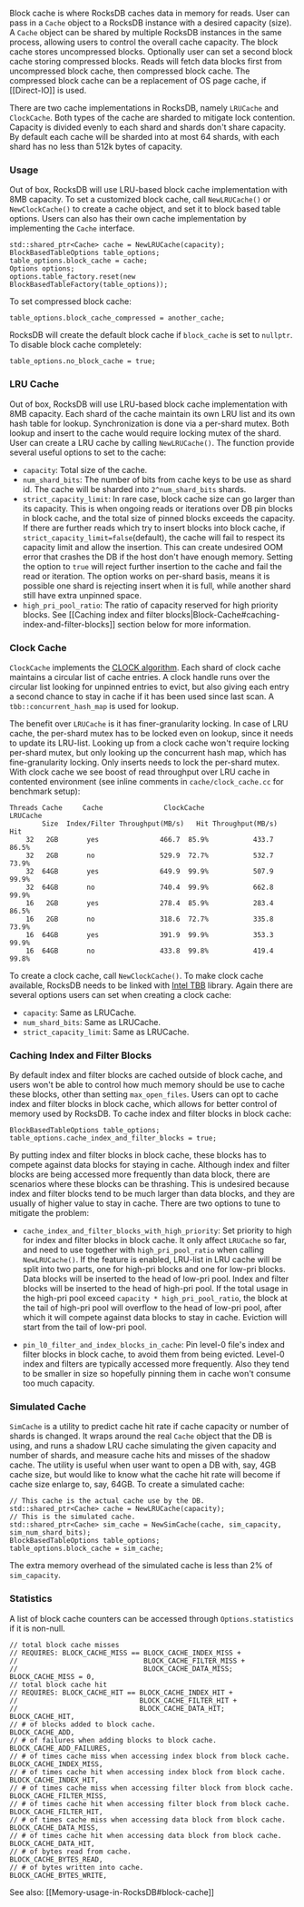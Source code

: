 Block cache is where RocksDB caches data in memory for reads. User can pass in a `Cache` object to a RocksDB instance with a desired capacity (size). A `Cache` object can be shared by multiple RocksDB instances in the same process, allowing users to control the overall cache capacity. The block cache stores uncompressed blocks. Optionally user can set a second block cache storing compressed blocks. Reads will fetch data blocks first from uncompressed block cache, then compressed block cache. The compressed block cache can be a replacement of OS page cache, if [[Direct-IO]] is used.

There are two cache implementations in RocksDB, namely `LRUCache` and `ClockCache`. Both types of the cache are sharded to mitigate lock contention. Capacity is divided evenly to each shard and shards don't share capacity. By default each cache will be sharded into at most 64 shards, with each shard has no less than 512k bytes of capacity.

### Usage

Out of box, RocksDB will use LRU-based block cache implementation with 8MB capacity. To set a customized block cache, call `NewLRUCache()` or `NewClockCache()` to create a cache object, and set it to block based table options. Users can also has their own cache implementation by implementing the `Cache` interface.

    std::shared_ptr<Cache> cache = NewLRUCache(capacity);
    BlockBasedTableOptions table_options;
    table_options.block_cache = cache;
    Options options;
    options.table_factory.reset(new BlockBasedTableFactory(table_options));

To set compressed block cache:

    table_options.block_cache_compressed = another_cache;

RocksDB will create the default block cache if `block_cache` is set to `nullptr`. To disable block cache completely:

    table_options.no_block_cache = true;

### LRU Cache

Out of box, RocksDB will use LRU-based block cache implementation with 8MB capacity. Each shard of the cache maintain its own LRU list and its own hash table for lookup. Synchronization is done via a per-shard mutex. Both lookup and insert to the cache would require locking mutex of the shard. User can create a LRU cache by calling `NewLRUCache()`. The function provide several useful options to set to the cache:

* `capacity`: Total size of the cache.
* `num_shard_bits`: The number of bits from cache keys to be use as shard id. The cache will be sharded into `2^num_shard_bits` shards.
* `strict_capacity_limit`: In rare case, block cache size can go larger than its capacity. This is when ongoing reads or iterations over DB pin blocks in block cache, and the total size of pinned blocks exceeds the capacity. If there are further reads which try to insert blocks into block cache, if `strict_capacity_limit=false`(default), the cache will fail to respect its capacity limit and allow the insertion. This can create undesired OOM error that crashes the DB if the host don't have enough memory. Setting the option to `true` will reject further insertion to the cache and fail the read or iteration. The option works on per-shard basis, means it is possible one shard is rejecting insert when it is full, while another shard still have extra unpinned space.
* `high_pri_pool_ratio`: The ratio of capacity reserved for high priority blocks. See [[Caching index and filter blocks|Block-Cache#caching-index-and-filter-blocks]] section below for more information.

### Clock Cache

`ClockCache` implements the [CLOCK algorithm](https://en.wikipedia.org/wiki/Page_replacement_algorithm#Clock). Each shard of clock cache maintains a circular list of cache entries. A clock handle runs over the circular list looking for unpinned entries to evict, but also giving each entry a second chance to stay in cache if it has been used since last scan. A `tbb::concurrent_hash_map` is used for lookup.

The benefit over `LRUCache` is it has finer-granularity locking. In case of LRU cache, the per-shard mutex has to be locked even on lookup, since it needs to update its LRU-list. Looking up from a clock cache won't require locking per-shard mutex, but only looking up the concurrent hash map, which has fine-granularity locking. Only inserts needs to lock the per-shard mutex. With clock cache we see boost of read throughput over LRU cache in contented environment (see inline comments in `cache/clock_cache.cc` for benchmark setup):

    Threads Cache     Cache               ClockCache               LRUCache
            Size  Index/Filter Throughput(MB/s)   Hit Throughput(MB/s)    Hit
        32   2GB       yes               466.7  85.9%           433.7   86.5%
        32   2GB       no                529.9  72.7%           532.7   73.9%
        32  64GB       yes               649.9  99.9%           507.9   99.9%
        32  64GB       no                740.4  99.9%           662.8   99.9%
        16   2GB       yes               278.4  85.9%           283.4   86.5%
        16   2GB       no                318.6  72.7%           335.8   73.9%
        16  64GB       yes               391.9  99.9%           353.3   99.9%
        16  64GB       no                433.8  99.8%           419.4   99.8%

To create a clock cache, call `NewClockCache()`. To make clock cache available, RocksDB needs to be linked with [Intel TBB](https://www.threadingbuildingblocks.org/) library. Again there are several options users can set when creating a clock cache:

* `capacity`: Same as LRUCache.
* `num_shard_bits`: Same as LRUCache.
* `strict_capacity_limit`: Same as LRUCache.

### Caching Index and Filter Blocks

By default index and filter blocks are cached outside of block cache, and users won't be able to control how much  memory should be use to cache these blocks, other than setting `max_open_files`. Users can opt to cache index and filter blocks in block cache, which allows for better control of memory used by RocksDB. To cache index and filter blocks in block cache:

    BlockBasedTableOptions table_options;
    table_options.cache_index_and_filter_blocks = true;

By putting index and filter blocks in block cache, these blocks has to compete against data blocks for staying in cache. Although index and filter blocks are being accessed more frequently than data block, there are scenarios where these blocks can be thrashing. This is undesired because index and filter blocks tend to be much larger than data blocks, and they are usually of higher value to stay in cache. There are two options to tune to mitigate the problem:

* `cache_index_and_filter_blocks_with_high_priority`: Set priority to high for index and filter blocks in block cache. It only affect `LRUCache` so far, and need to use together with `high_pri_pool_ratio` when calling `NewLRUCache()`. If the feature is enabled, LRU-list in LRU cache will be split into two parts, one for high-pri blocks and one for low-pri blocks. Data blocks will be inserted to the head of low-pri pool. Index and filter blocks will be inserted to the head of high-pri pool. If the total usage in the high-pri pool exceed `capacity * high_pri_pool_ratio`, the block at the tail of high-pri pool will overflow to the head of low-pri pool, after which it will compete against data blocks to stay in cache. Eviction will start from the tail of low-pri pool.

* `pin_l0_filter_and_index_blocks_in_cache`: Pin level-0 file's index and filter blocks in block cache, to avoid them from being evicted. Level-0 index and filters are typically accessed more frequently. Also they tend to be smaller in size so hopefully pinning them in cache won't consume too much capacity.

### Simulated Cache

`SimCache` is a utility to predict cache hit rate if cache capacity or number of shards is changed. It wraps around the real `Cache` object that the DB is using, and runs a shadow LRU cache simulating the given capacity and number of shards, and measure cache hits and misses of the shadow cache. The utility is useful when user want to open a DB with, say, 4GB cache size, but would like to know what the cache hit rate will become if cache size enlarge to, say, 64GB. To create a simulated cache:

    // This cache is the actual cache use by the DB.
    std::shared_ptr<Cache> cache = NewLRUCache(capacity);
    // This is the simulated cache.
    std::shared_ptr<Cache> sim_cache = NewSimCache(cache, sim_capacity, sim_num_shard_bits);
    BlockBasedTableOptions table_options;
    table_options.block_cache = sim_cache;
    
The extra memory overhead of the simulated cache is less than 2% of `sim_capacity`.

### Statistics

A list of block cache counters can be accessed through `Options.statistics` if it is non-null.   
    
    // total block cache misses
    // REQUIRES: BLOCK_CACHE_MISS == BLOCK_CACHE_INDEX_MISS +
    //                               BLOCK_CACHE_FILTER_MISS +
    //                               BLOCK_CACHE_DATA_MISS;
    BLOCK_CACHE_MISS = 0,
    // total block cache hit
    // REQUIRES: BLOCK_CACHE_HIT == BLOCK_CACHE_INDEX_HIT +
    //                              BLOCK_CACHE_FILTER_HIT +
    //                              BLOCK_CACHE_DATA_HIT;
    BLOCK_CACHE_HIT,
    // # of blocks added to block cache.
    BLOCK_CACHE_ADD,
    // # of failures when adding blocks to block cache.
    BLOCK_CACHE_ADD_FAILURES,
    // # of times cache miss when accessing index block from block cache.
    BLOCK_CACHE_INDEX_MISS,
    // # of times cache hit when accessing index block from block cache.
    BLOCK_CACHE_INDEX_HIT,
    // # of times cache miss when accessing filter block from block cache.
    BLOCK_CACHE_FILTER_MISS,
    // # of times cache hit when accessing filter block from block cache.
    BLOCK_CACHE_FILTER_HIT,
    // # of times cache miss when accessing data block from block cache.
    BLOCK_CACHE_DATA_MISS,
    // # of times cache hit when accessing data block from block cache.
    BLOCK_CACHE_DATA_HIT,
    // # of bytes read from cache.
    BLOCK_CACHE_BYTES_READ,
    // # of bytes written into cache.
    BLOCK_CACHE_BYTES_WRITE,

See also: [[Memory-usage-in-RocksDB#block-cache]]